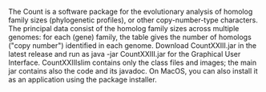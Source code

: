 The Count is a software package for the evolutionary analysis of homolog family sizes (phylogenetic profiles), or other copy-number-type characters. The principal data consist of the homolog family sizes across multiple genomes: for each (gene) family, the table gives the number of homologs ("copy number") identified in each genome.
Download CountXXIII.jar in the latest release and run as java -jar CountXXIII.jar for the Graphical User Interface. CountXXIIIslim contains only the class files and images; the main jar contains also the code and its javadoc. On MacOS, you can also install it as an application using the package installer.
